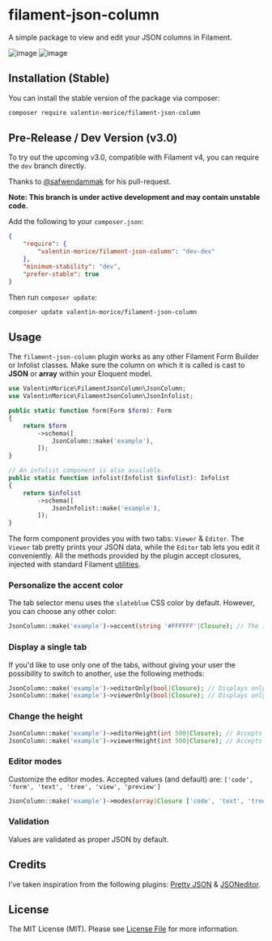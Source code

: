 # filament-json-column

A simple package to view and edit your JSON columns in Filament.

![image](https://github.com/valentin-morice/filament-json-column/assets/100000204/41212480-f635-4d50-b967-cad5dbda6dc9)
![image](https://github.com/valentin-morice/filament-json-column/assets/100000204/29591beb-524b-4671-b4ea-d5ec6b1f5705)

## Installation (Stable)

You can install the stable version of the package via composer:

```bash
composer require valentin-morice/filament-json-column
```

## Pre-Release / Dev Version (v3.0)

To try out the upcoming v3.0, compatible with Filament v4, you can require the `dev` branch directly.

Thanks to [@safwendammak](https://github.com/safwendammak) for his pull-request.

**Note: This branch is under active development and may contain unstable code.**

Add the following to your `composer.json`:

```json
{
    "require": {
        "valentin-morice/filament-json-column": "dev-dev"
    },
    "minimum-stability": "dev",
    "prefer-stable": true
}
```

Then run `composer update`:

```bash
composer update valentin-morice/filament-json-column
```

## Usage

The `filament-json-column` plugin works as any other Filament Form Builder or Infolist classes. Make sure the column on which it is called is cast to **JSON** or **array** within your Eloquent model.

```php
use ValentinMorice\FilamentJsonColumn\JsonColumn;
use ValentinMorice\FilamentJsonColumn\JsonInfolist;

public static function form(Form $form): Form
{
    return $form
        ->schema([
            JsonColumn::make('example'),
        ]);
}

// An infolist component is also available.
public static function infolist(Infolist $infolist): Infolist
{
    return $infolist
        ->schema([
            JsonInfolist::make('example'),
        ]);
}
```

The form component provides you with two tabs: `Viewer` & `Editor`. The `Viewer` tab pretty prints your JSON data, while the `Editor` tab lets you edit it conveniently.
All the methods provided by the plugin accept closures, injected with standard Filament [utilities](https://filamentphp.com/docs/3.x/forms/advanced#form-component-utility-injection).

### Personalize the accent color
The tab selector menu uses the `slateblue` CSS color by default. However, you can choose any other color:
```php
JsonColumn::make('example')->accent(string '#FFFFFF'|Closure); // The input needs to be a valid CSS color
```

### Display a single tab

If you'd like to use only one of the tabs, without giving your user the possibility to switch to another, use the following methods:
```php
JsonColumn::make('example')->editorOnly(bool|Closure); // Displays only the editor tab
JsonColumn::make('example')->viewerOnly(bool|Closure); // Displays only the viewer tab
```

### Change the height

```php
JsonColumn::make('example')->editorHeight(int 500|Closure); // Accepts an int, defaults to 300
JsonColumn::make('example')->viewerHeight(int 500|Closure); // Accepts an int, defaults to 300
```

### Editor modes
Customize the editor modes. Accepted values (and default) are: `['code', 'form', 'text', 'tree', 'view', 'preview']`
```php
JsonColumn::make('example')->modes(array|Closure ['code', 'text', 'tree']);
```

### Validation

Values are validated as proper JSON by default.

## Credits
I've taken inspiration from the following plugins: [Pretty JSON](https://github.com/novadaemon/filament-pretty-json) & [JSONeditor](https://github.com/invaders-xx/filament-jsoneditor).

## License

The MIT License (MIT). Please see [License File](LICENSE.md) for more information.

